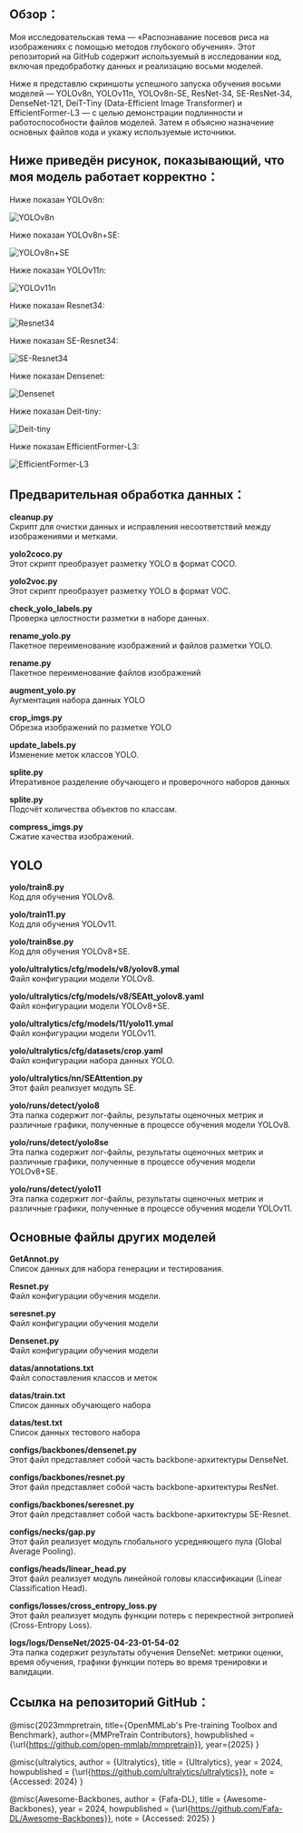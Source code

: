 ## Обзор：
Моя исследовательская тема — «Распознавание посевов риса на изображениях с помощью методов глубокого обучения». Этот репозиторий на GitHub содержит используемый в исследовании код, включая предобработку данных и реализацию восьми моделей.

Ниже я представлю скриншоты успешного запуска обучения восьми моделей — YOLOv8n, YOLOv11n, YOLOv8n-SE, ResNet-34, SE-ResNet-34, DenseNet-121, DeiT-Tiny (Data-Efficient Image Transformer) и EfficientFormer-L3 — с целью демонстрации подлинности и работоспособности файлов моделей. Затем я объясню назначение основных файлов кода и укажу используемые источники.

## Ниже приведён рисунок, показывающий, что моя модель работает корректно：

Ниже показан YOLOv8n:

![YOLOv8n](./run_results/yolov8.png)


Ниже показан YOLOv8n+SE:

![YOLOv8n+SE](./run_results/yolov8se.png)

Ниже показан YOLOv11n:

![YOLOv11n](./run_results/yolov11.png)

Ниже показан Resnet34:

![Resnet34](./run_results/resnet.png)

Ниже показан SE-Resnet34:

![SE-Resnet34](./run_results/seresnet.png)

Ниже показан Densenet:

![Densenet](./run_results/densenet.png)

Ниже показан Deit-tiny:

![Deit-tiny](./run_results/deit.png)

Ниже показан EfficientFormer-L3:

![EfficientFormer-L3](./run_results/efficientformer.png)

## Предварительная обработка данных：

**cleanup.py**  
Скрипт для очистки данных и исправления несоответствий между изображениями и метками.

**yolo2coco.py**  
Этот скрипт преобразует разметку YOLO в формат COCO.

**yolo2voc.py**  
Этот скрипт преобразует разметку YOLO в формат VOC.

**check_yolo_labels.py**  
Проверка целостности разметки в наборе данных.

**rename_yolo.py**  
Пакетное переименование изображений и файлов разметки YOLO.

**rename.py**  
Пакетное переименование файлов изображений

**augment_yolo.py**  
Аугментация набора данных YOLO

**crop_imgs.py**  
Обрезка изображений по разметке YOLO

**update_labels.py**  
Изменение меток классов YOLO.

**splite.py**  
Итеративное разделение обучающего и проверочного наборов данных

**splite.py**  
Подсчёт количества объектов по классам.

**compress_imgs.py**  
Сжатие качества изображений.

## YOLO

**yolo/train8.py**  
Код для обучения YOLOv8.

**yolo/train11.py**  
Код для обучения YOLOv11.

**yolo/train8se.py**  
Код для обучения YOLOv8+SE.

**yolo/ultralytics/cfg/models/v8/yolov8.ymal**  
Файл конфигурации модели YOLOv8.

**yolo/ultralytics/cfg/models/v8/SEAtt_yolov8.yaml**  
Файл конфигурации модели YOLOv8+SE.

**yolo/ultralytics/cfg/models/11/yolo11.ymal**  
Файл конфигурации модели YOLOv11.

**yolo/ultralytics/cfg/datasets/crop.yaml**  
Файл конфигурации набора данных YOLO.

**yolo/ultralytics/nn/SEAttention.py**  
Этот файл реализует модуль SE.

**yolo/runs/detect/yolo8**  
Эта папка содержит лог-файлы, результаты оценочных метрик и различные графики, полученные в процессе обучения модели YOLOv8.

**yolo/runs/detect/yolo8se**  
Эта папка содержит лог-файлы, результаты оценочных метрик и различные графики, полученные в процессе обучения модели YOLOv8+SE.

**yolo/runs/detect/yolo11**  
Эта папка содержит лог-файлы, результаты оценочных метрик и различные графики, полученные в процессе обучения модели YOLOv11.

## Основные файлы других моделей

**GetAnnot.py**  
Список данных для набора генерации и тестирования.

**Resnet.py**  
Файл конфигурации обучения модели.

**seresnet.py**  
Файл конфигурации обучения модели

**Densenet.py**  
Файл конфигурации обучения модели

**datas/annotations.txt**  
Файл сопоставления классов и меток

**datas/train.txt**  
Список данных обучающего набора

**datas/test.txt**  
Список данных тестового набора

**configs/backbones/densenet.py**  
Этот файл представляет собой часть backbone-архитектуры DenseNet.

**configs/backbones/resnet.py**  
Этот файл представляет собой часть backbone-архитектуры ResNet.

**configs/backbones/seresnet.py**  
Этот файл представляет собой часть backbone-архитектуры SE-Resnet.

**configs/necks/gap.py**  
Этот файл реализует модуль глобального усредняющего пула (Global Average Pooling).

**configs/heads/linear_head.py**  
Этот файл реализует модуль линейной головы классификации (Linear Classification Head).

**configs/losses/cross_entropy_loss.py**  
Этот файл реализует модуль функции потерь с перекрестной энтропией (Cross-Entropy Loss).

**logs/logs/DenseNet/2025-04-23-01-54-02**  
Эта папка содержит результаты обучения DenseNet: метрики оценки, время обучения, графики функции потерь во время тренировки и валидации.



## Ссылка на репозиторий GitHub：
@misc{2023mmpretrain,
    title={OpenMMLab's Pre-training Toolbox and Benchmark},
    author={MMPreTrain Contributors},
    howpublished = {\url{https://github.com/open-mmlab/mmpretrain}},
    year={2025}
}

@misc{ultralytics,
  author       = {Ultralytics},
  title        = {Ultralytics},
  year         = 2024,
  howpublished = {\url{https://github.com/ultralytics/ultralytics}},
  note         = {Accessed: 2024}
}

@misc{Awesome-Backbones,
  author       = {Fafa-DL},
  title        = {Awesome-Backbones},
  year         = 2024,
  howpublished = {\url{https://github.com/Fafa-DL/Awesome-Backbones}},
  note         = {Accessed: 2025}
}
